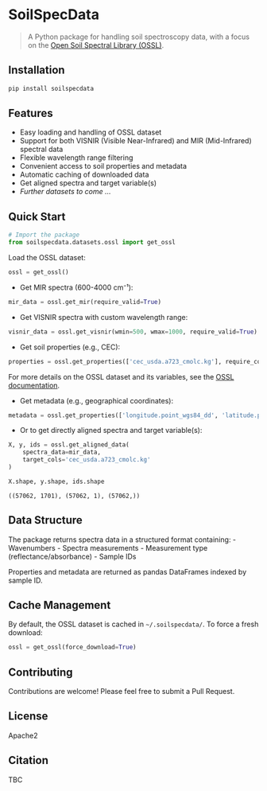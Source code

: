 # SoilSpecData


<!-- WARNING: THIS FILE WAS AUTOGENERATED! DO NOT EDIT! -->

> A Python package for handling soil spectroscopy data, with a focus on
> the [Open Soil Spectral Library
> (OSSL)](https://explorer.soilspectroscopy.org/).

## Installation

``` sh
pip install soilspecdata
```

## Features

- Easy loading and handling of OSSL dataset
- Support for both VISNIR (Visible Near-Infrared) and MIR (Mid-Infrared)
  spectral data
- Flexible wavelength range filtering
- Convenient access to soil properties and metadata
- Automatic caching of downloaded data
- Get aligned spectra and target variable(s)
- *Further datasets to come …*

## Quick Start

``` python
# Import the package
from soilspecdata.datasets.ossl import get_ossl
```

Load the OSSL dataset:

``` python
ossl = get_ossl()
```

- Get MIR spectra (600-4000 cm⁻¹):

``` python
mir_data = ossl.get_mir(require_valid=True)
```

- Get VISNIR spectra with custom wavelength range:

``` python
visnir_data = ossl.get_visnir(wmin=500, wmax=1000, require_valid=True)
```

- Get soil properties (e.g., CEC):

``` python
properties = ossl.get_properties(['cec_usda.a723_cmolc.kg'], require_complete=True)
```

For more details on the OSSL dataset and its variables, see the [OSSL
documentation](https://soilspectroscopy.github.io/ossl-manual/database-description.html).

- Get metadata (e.g., geographical coordinates):

``` python
metadata = ossl.get_properties(['longitude.point_wgs84_dd', 'latitude.point_wgs84_dd'], require_complete=False)
```

- Or to get directly aligned spectra and target variable(s):

``` python
X, y, ids = ossl.get_aligned_data(
    spectra_data=mir_data,
    target_cols='cec_usda.a723_cmolc.kg'
)

X.shape, y.shape, ids.shape
```

    ((57062, 1701), (57062, 1), (57062,))

## Data Structure

The package returns spectra data in a structured format containing: -
Wavenumbers - Spectra measurements - Measurement type
(reflectance/absorbance) - Sample IDs

Properties and metadata are returned as pandas DataFrames indexed by
sample ID.

## Cache Management

By default, the OSSL dataset is cached in `~/.soilspecdata/`. To force a
fresh download:

``` python
ossl = get_ossl(force_download=True)
```

## Contributing

Contributions are welcome! Please feel free to submit a Pull Request.

## License

Apache2

## Citation

TBC
